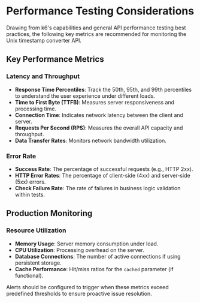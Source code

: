 # Performance Testing Considerations

Drawing from k6's capabilities and general API performance testing best practices,
the following key metrics are recommended for monitoring the Unix timestamp converter API.

## Key Performance Metrics

### Latency and Throughput

- **Response Time Percentiles**: Track the 50th, 95th, and 99th percentiles to
understand the user experience under different loads.
- **Time to First Byte (TTFB)**: Measures server responsiveness and processing time.
- **Connection Time**: Indicates network latency between the client and server.
- **Requests Per Second (RPS)**: Measures the overall API capacity and throughput.
- **Data Transfer Rates**: Monitors network bandwidth utilization.

### Error Rate

- **Success Rate**: The percentage of successful requests (e.g., HTTP 2xx).
- **HTTP Error Rates**: The percentage of client-side (4xx) and server-side (5xx) errors.
- **Check Failure Rate**: The rate of failures in business logic validation within tests.

## Production Monitoring

### Resource Utilization

- **Memory Usage**: Server memory consumption under load.
- **CPU Utilization**: Processing overhead on the server.
- **Database Connections**: The number of active connections if using persistent storage.
- **Cache Performance**: Hit/miss ratios for the `cached` parameter (if functional).

Alerts should be configured to trigger when these metrics exceed predefined
thresholds to ensure proactive issue resolution.
